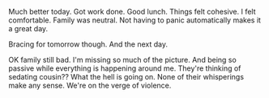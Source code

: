 Much better today. Got work done. Good lunch. Things felt cohesive. I felt comfortable. Family was neutral. Not having to panic automatically makes it a great day.

Bracing for tomorrow though. And the next day.

OK family still bad. I'm missing so much of the picture. And being so passive while everything is happening around me. They're thinking of sedating cousin?? What the hell is going on. None of their whisperings make any sense. We're on the verge of violence.
